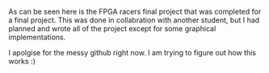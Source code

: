 As can be seen here is the FPGA racers final project that was completed for a final project. This was done in collabration with another student, but I had planned and wrote all of the project except for some graphical implementations. 

I apolgise for the messy github right now. I am trying to figure out how this works :)

